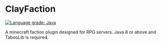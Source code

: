 # ClayFaction

[![Language grade: Java](https://img.shields.io/lgtm/grade/java/g/s091424/RPGFaction.svg?logo=lgtm&logoWidth=18)](https://lgtm.com/projects/g/s091424/RPGFaction/context:java)

A minecraft faction plugin designed for RPG servers.
Java 8 or above and TabooLib is required.
